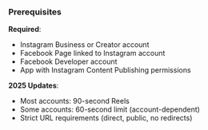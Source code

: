 ### Prerequisites

**Required**:
- Instagram Business or Creator account
- Facebook Page linked to Instagram account
- Facebook Developer account
- App with Instagram Content Publishing permissions

**2025 Updates**:
- Most accounts: 90-second Reels
- Some accounts: 60-second limit (account-dependent)
- Strict URL requirements (direct, public, no redirects)
